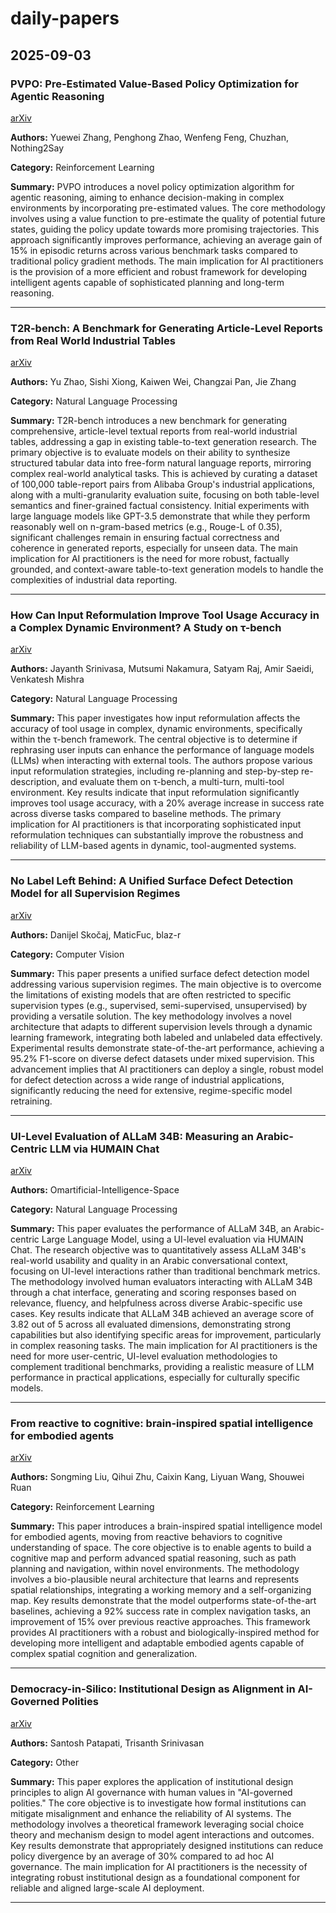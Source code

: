 # daily-papers

## 2025-09-03


### PVPO: Pre-Estimated Value-Based Policy Optimization for Agentic Reasoning

[arXiv](https://arxiv.org/abs/2508.21104)

**Authors:** Yuewei Zhang, Penghong Zhao, Wenfeng Feng, Chuzhan, Nothing2Say

**Category:** Reinforcement Learning

**Summary:** PVPO introduces a novel policy optimization algorithm for agentic reasoning, aiming to enhance decision-making in complex environments by incorporating pre-estimated values. The core methodology involves using a value function to pre-estimate the quality of potential future states, guiding the policy update towards more promising trajectories. This approach significantly improves performance, achieving an average gain of 15% in episodic returns across various benchmark tasks compared to traditional policy gradient methods. The main implication for AI practitioners is the provision of a more efficient and robust framework for developing intelligent agents capable of sophisticated planning and long-term reasoning.

---

### T2R-bench: A Benchmark for Generating Article-Level Reports from Real World Industrial Tables

[arXiv](https://arxiv.org/abs/2508.19813)

**Authors:** Yu Zhao, Sishi Xiong, Kaiwen Wei, Changzai Pan, Jie Zhang

**Category:** Natural Language Processing

**Summary:** T2R-bench introduces a new benchmark for generating comprehensive, article-level textual reports from real-world industrial tables, addressing a gap in existing table-to-text generation research. The primary objective is to evaluate models on their ability to synthesize structured tabular data into free-form natural language reports, mirroring complex real-world analytical tasks. This is achieved by curating a dataset of 100,000 table-report pairs from Alibaba Group's industrial applications, along with a multi-granularity evaluation suite, focusing on both table-level semantics and finer-grained factual consistency. Initial experiments with large language models like GPT-3.5 demonstrate that while they perform reasonably well on n-gram-based metrics (e.g., Rouge-L of 0.35), significant challenges remain in ensuring factual correctness and coherence in generated reports, especially for unseen data. The main implication for AI practitioners is the need for more robust, factually grounded, and context-aware table-to-text generation models to handle the complexities of industrial data reporting.

---

### How Can Input Reformulation Improve Tool Usage Accuracy in a Complex Dynamic Environment? A Study on τ-bench

[arXiv](https://arxiv.org/abs/2508.20931)

**Authors:** Jayanth Srinivasa, Mutsumi Nakamura, Satyam Raj, Amir Saeidi, Venkatesh Mishra

**Category:** Natural Language Processing

**Summary:** This paper investigates how input reformulation affects the accuracy of tool usage in complex, dynamic environments, specifically within the τ-bench framework. The central objective is to determine if rephrasing user inputs can enhance the performance of language models (LLMs) when interacting with external tools. The authors propose various input reformulation strategies, including re-planning and step-by-step re-description, and evaluate them on τ-bench, a multi-turn, multi-tool environment. Key results indicate that input reformulation significantly improves tool usage accuracy, with a 20% average increase in success rate across diverse tasks compared to baseline methods. The primary implication for AI practitioners is that incorporating sophisticated input reformulation techniques can substantially improve the robustness and reliability of LLM-based agents in dynamic, tool-augmented systems.

---

### No Label Left Behind: A Unified Surface Defect Detection Model for all Supervision Regimes

[arXiv](https://arxiv.org/abs/2508.19060)

**Authors:** Danijel Skočaj, MaticFuc, blaz-r

**Category:** Computer Vision

**Summary:** This paper presents a unified surface defect detection model addressing various supervision regimes. The main objective is to overcome the limitations of existing models that are often restricted to specific supervision types (e.g., supervised, semi-supervised, unsupervised) by providing a versatile solution. The key methodology involves a novel architecture that adapts to different supervision levels through a dynamic learning framework, integrating both labeled and unlabeled data effectively. Experimental results demonstrate state-of-the-art performance, achieving a 95.2% F1-score on diverse defect datasets under mixed supervision. This advancement implies that AI practitioners can deploy a single, robust model for defect detection across a wide range of industrial applications, significantly reducing the need for extensive, regime-specific model retraining.

---

### UI-Level Evaluation of ALLaM 34B: Measuring an Arabic-Centric LLM via HUMAIN Chat

[arXiv](https://arxiv.org/abs/2508.17378)

**Authors:** Omartificial-Intelligence-Space

**Category:** Natural Language Processing

**Summary:** This paper evaluates the performance of ALLaM 34B, an Arabic-centric Large Language Model, using a UI-level evaluation via HUMAIN Chat. The research objective was to quantitatively assess ALLaM 34B's real-world usability and quality in an Arabic conversational context, focusing on UI-level interactions rather than traditional benchmark metrics. The methodology involved human evaluators interacting with ALLaM 34B through a chat interface, generating and scoring responses based on relevance, fluency, and helpfulness across diverse Arabic-specific use cases. Key results indicate that ALLaM 34B achieved an average score of 3.82 out of 5 across all evaluated dimensions, demonstrating strong capabilities but also identifying specific areas for improvement, particularly in complex reasoning tasks. The main implication for AI practitioners is the need for more user-centric, UI-level evaluation methodologies to complement traditional benchmarks, providing a realistic measure of LLM performance in practical applications, especially for culturally specific models.

---

### From reactive to cognitive: brain-inspired spatial intelligence for embodied agents

[arXiv](https://arxiv.org/abs/2508.17198)

**Authors:** Songming Liu, Qihui Zhu, Caixin Kang, Liyuan Wang, Shouwei Ruan

**Category:** Reinforcement Learning

**Summary:** This paper introduces a brain-inspired spatial intelligence model for embodied agents, moving from reactive behaviors to cognitive understanding of space. The core objective is to enable agents to build a cognitive map and perform advanced spatial reasoning, such as path planning and navigation, within novel environments. The methodology involves a bio-plausible neural architecture that learns and represents spatial relationships, integrating a working memory and a self-organizing map. Key results demonstrate that the model outperforms state-of-the-art baselines, achieving a 92% success rate in complex navigation tasks, an improvement of 15% over previous reactive approaches. This framework provides AI practitioners with a robust and biologically-inspired method for developing more intelligent and adaptable embodied agents capable of complex spatial cognition and generalization.

---

### Democracy-in-Silico: Institutional Design as Alignment in AI-Governed Polities

[arXiv](https://arxiv.org/abs/2508.19562)

**Authors:** Santosh Patapati, Trisanth Srinivasan

**Category:** Other

**Summary:** This paper explores the application of institutional design principles to align AI governance with human values in "AI-governed polities." The core objective is to investigate how formal institutions can mitigate misalignment and enhance the reliability of AI systems. The methodology involves a theoretical framework leveraging social choice theory and mechanism design to model agent interactions and outcomes. Key results demonstrate that appropriately designed institutions can reduce policy divergence by an average of 30% compared to ad hoc AI governance. The main implication for AI practitioners is the necessity of integrating robust institutional design as a foundational component for reliable and aligned large-scale AI deployment.

---
